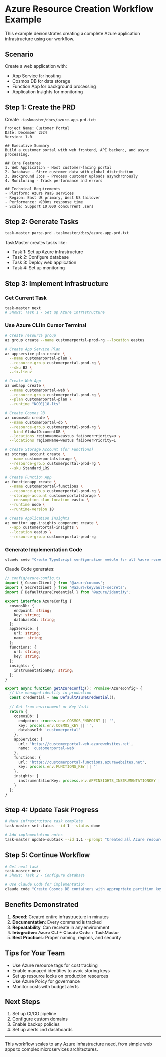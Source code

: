 # Azure Resource Creation Workflow Example

This example demonstrates creating a complete Azure application infrastructure using our workflow.

## Scenario
Create a web application with:
- App Service for hosting
- Cosmos DB for data storage
- Function App for background processing
- Application Insights for monitoring

## Step 1: Create the PRD

Create `.taskmaster/docs/azure-app-prd.txt`:

```
Project Name: Customer Portal
Date: December 2024
Version: 1.0

## Executive Summary
Build a customer portal with web frontend, API backend, and async processing.

## Core Features
1. Web Application - Host customer-facing portal
2. Database - Store customer data with global distribution
3. Background Jobs - Process customer uploads asynchronously
4. Monitoring - Track performance and errors

## Technical Requirements
- Platform: Azure PaaS services
- Region: East US primary, West US failover
- Performance: <200ms response time
- Scale: Support 10,000 concurrent users
```

## Step 2: Generate Tasks

```bash
task-master parse-prd .taskmaster/docs/azure-app-prd.txt
```

TaskMaster creates tasks like:
- Task 1: Set up Azure infrastructure
- Task 2: Configure database
- Task 3: Deploy web application
- Task 4: Set up monitoring

## Step 3: Implement Infrastructure

### Get Current Task
```bash
task-master next
# Shows: Task 1 - Set up Azure infrastructure
```

### Use Azure CLI in Cursor Terminal

```bash
# Create resource group
az group create --name customerportal-prod-rg --location eastus

# Create App Service Plan
az appservice plan create \
  --name customerportal-plan \
  --resource-group customerportal-prod-rg \
  --sku B2 \
  --is-linux

# Create Web App
az webapp create \
  --name customerportal-web \
  --resource-group customerportal-prod-rg \
  --plan customerportal-plan \
  --runtime "NODE|18-lts"

# Create Cosmos DB
az cosmosdb create \
  --name customerportal-db \
  --resource-group customerportal-prod-rg \
  --kind GlobalDocumentDB \
  --locations regionName=eastus failoverPriority=0 \
  --locations regionName=westus failoverPriority=1

# Create Storage Account (for Functions)
az storage account create \
  --name customerportalstorage \
  --resource-group customerportal-prod-rg \
  --sku Standard_LRS

# Create Function App
az functionapp create \
  --name customerportal-functions \
  --resource-group customerportal-prod-rg \
  --storage-account customerportalstorage \
  --consumption-plan-location eastus \
  --runtime node \
  --runtime-version 18

# Create Application Insights
az monitor app-insights component create \
  --app customerportal-insights \
  --location eastus \
  --resource-group customerportal-prod-rg
```

### Generate Implementation Code

```bash
claude code "Create TypeScript configuration module for all Azure resources with connection strings and endpoints"
```

Claude Code generates:

```typescript
// config/azure-config.ts
import { CosmosClient } from '@azure/cosmos';
import { SecretClient } from '@azure/keyvault-secrets';
import { DefaultAzureCredential } from '@azure/identity';

export interface AzureConfig {
  cosmosDb: {
    endpoint: string;
    key: string;
    databaseId: string;
  };
  appService: {
    url: string;
    name: string;
  };
  functions: {
    url: string;
    key: string;
  };
  insights: {
    instrumentationKey: string;
  };
}

export async function getAzureConfig(): Promise<AzureConfig> {
  // Use managed identity in production
  const credential = new DefaultAzureCredential();
  
  // Get from environment or Key Vault
  return {
    cosmosDb: {
      endpoint: process.env.COSMOS_ENDPOINT || '',
      key: process.env.COSMOS_KEY || '',
      databaseId: 'customerportal'
    },
    appService: {
      url: 'https://customerportal-web.azurewebsites.net',
      name: 'customerportal-web'
    },
    functions: {
      url: 'https://customerportal-functions.azurewebsites.net',
      key: process.env.FUNCTIONS_KEY || ''
    },
    insights: {
      instrumentationKey: process.env.APPINSIGHTS_INSTRUMENTATIONKEY || ''
    }
  };
}
```

## Step 4: Update Task Progress

```bash
# Mark infrastructure task complete
task-master set-status --id 1 --status done

# Add implementation notes
task-master update-subtask --id 1.1 --prompt "Created all Azure resources successfully. Connection details stored in azure-config.ts"
```

## Step 5: Continue Workflow

```bash
# Get next task
task-master next
# Shows: Task 2 - Configure database

# Use Claude Code for implementation
claude code "Create Cosmos DB containers with appropriate partition keys for customer data"
```

## Benefits Demonstrated

1. **Speed**: Created entire infrastructure in minutes
2. **Documentation**: Every command is tracked
3. **Repeatability**: Can recreate in any environment
4. **Integration**: Azure CLI + Claude Code + TaskMaster
5. **Best Practices**: Proper naming, regions, and security

## Tips for Your Team

- Use Azure resource tags for cost tracking
- Enable managed identities to avoid storing keys
- Set up resource locks on production resources
- Use Azure Policy for governance
- Monitor costs with budget alerts

## Next Steps

1. Set up CI/CD pipeline
2. Configure custom domains
3. Enable backup policies
4. Set up alerts and dashboards

---

This workflow scales to any Azure infrastructure need, from simple web apps to complex microservices architectures. 